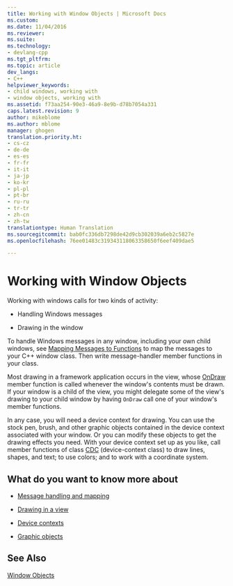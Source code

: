 ```yaml
---
title: Working with Window Objects | Microsoft Docs
ms.custom: 
ms.date: 11/04/2016
ms.reviewer: 
ms.suite: 
ms.technology:
- devlang-cpp
ms.tgt_pltfrm: 
ms.topic: article
dev_langs:
- C++
helpviewer_keywords:
- child windows, working with
- window objects, working with
ms.assetid: f73aa254-90e3-46a9-8e9b-d78b7054a331
caps.latest.revision: 9
author: mikeblome
ms.author: mblome
manager: ghogen
translation.priority.ht:
- cs-cz
- de-de
- es-es
- fr-fr
- it-it
- ja-jp
- ko-kr
- pl-pl
- pt-br
- ru-ru
- tr-tr
- zh-cn
- zh-tw
translationtype: Human Translation
ms.sourcegitcommit: bab0fc336db7298de42d9cb302039a6eb2c5827e
ms.openlocfilehash: 76ee01483c319343118063358650f6eef409dae5

---
```

# Working with Window Objects
Working with windows calls for two kinds of activity:  
  
-   Handling Windows messages  
  
-   Drawing in the window  
  
 To handle Windows messages in any window, including your own child windows, see [Mapping Messages to Functions](../mfc/reference/mapping-messages-to-functions.md) to map the messages to your C++ window class. Then write message-handler member functions in your class.  
  
 Most drawing in a framework application occurs in the view, whose [OnDraw](../mfc/reference/cview-class.md#cview__ondraw) member function is called whenever the window's contents must be drawn. If your window is a child of the view, you might delegate some of the view's drawing to your child window by having `OnDraw` call one of your window's member functions.  
  
 In any case, you will need a device context for drawing. You can use the stock pen, brush, and other graphic objects contained in the device context associated with your window. Or you can modify these objects to get the drawing effects you need. With your device context set up as you like, call member functions of class [CDC](../mfc/reference/cdc-class.md) (device-context class) to draw lines, shapes, and text; to use colors; and to work with a coordinate system.  
  
## What do you want to know more about  
  
-   [Message handling and mapping](../mfc/message-handling-and-mapping.md)  
  
-   [Drawing in a view](../mfc/drawing-in-a-view.md)  
  
-   [Device contexts](../mfc/device-contexts.md)  
  
-   [Graphic objects](../mfc/graphic-objects.md)  
  
## See Also  
 [Window Objects](../mfc/window-objects.md)




<!--HONumber=Jan17_HO1-->


